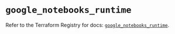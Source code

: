 # `google_notebooks_runtime`

Refer to the Terraform Registry for docs: [`google_notebooks_runtime`](https://registry.terraform.io/providers/hashicorp/google-beta/5.20.0/docs/resources/google_notebooks_runtime).
